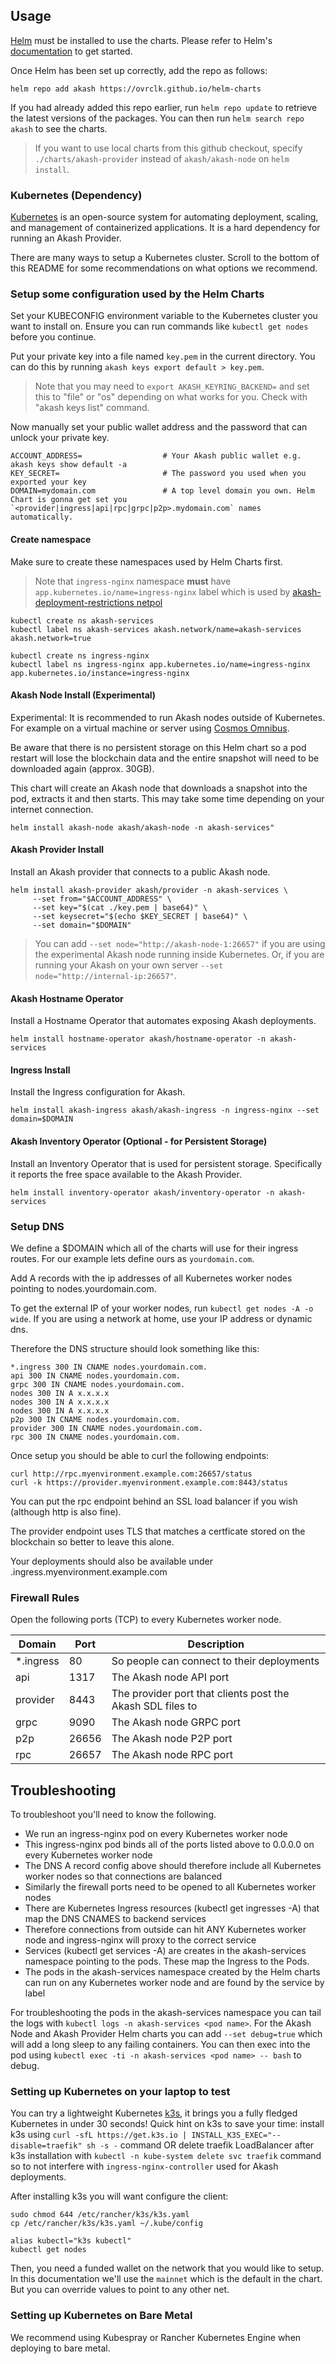 ## Usage

[Helm](https://helm.sh) must be installed to use the charts. Please refer to
Helm's [documentation](https://helm.sh/docs) to get started.

Once Helm has been set up correctly, add the repo as follows:

```
helm repo add akash https://ovrclk.github.io/helm-charts
```

If you had already added this repo earlier, run `helm repo update` to retrieve
the latest versions of the packages. You can then run `helm search repo akash` to see the charts.

> If you want to use local charts from this github checkout, specify `./charts/akash-provider` instead of `akash/akash-node` on `helm install`.

### Kubernetes (Dependency)

[Kubernetes](https://kubernetes.io/) is an open-source system for automating deployment, scaling, and management of containerized applications. It is a hard dependency for running an Akash Provider.

There are many ways to setup a Kubernetes cluster. Scroll to the bottom of this README for some recommendations on what options we recommend.

### Setup some configuration used by the Helm Charts

Set your KUBECONFIG environment variable to the Kubernetes cluster you want to install on. Ensure you can run commands like `kubectl get nodes` before you continue.

Put your private key into a file named `key.pem` in the current directory. You can do this by running `akash keys export default > key.pem`.

> Note that you may need to `export AKASH_KEYRING_BACKEND=` and set this to "file" or "os" depending on what works for you. Check with "akash keys list" command.

Now manually set your public wallet address and the password that can unlock your private key.

```
ACCOUNT_ADDRESS=                  # Your Akash public wallet e.g. akash keys show default -a
KEY_SECRET=                       # The password you used when you exported your key
DOMAIN=mydomain.com               # A top level domain you own. Helm Chart is gonna get set you `<provider|ingress|api|rpc|grpc|p2p>.mydomain.com` names automatically.
```

#### Create namespace

Make sure to create these namespaces used by Helm Charts first.

> Note that `ingress-nginx` namespace **must** have `app.kubernetes.io/name=ingress-nginx` label which is used by [akash-deployment-restrictions netpol](https://github.com/ovrclk/akash/blob/4a188686a68b3f7fbdc51b14dd8bff4b6689d94e/provider/cluster/kube/builder/netpol.go#L73)

```
kubectl create ns akash-services
kubectl label ns akash-services akash.network/name=akash-services akash.network=true

kubectl create ns ingress-nginx
kubectl label ns ingress-nginx app.kubernetes.io/name=ingress-nginx app.kubernetes.io/instance=ingress-nginx
```

#### Akash Node Install (Experimental)

Experimental: It is recommended to run Akash nodes outside of Kubernetes. For example on a virtual machine or server using [Cosmos Omnibus](https://github.com/ovrclk/cosmos-omnibus).

Be aware that there is no persistent storage on this Helm chart so a pod restart will lose the blockchain data and the entire snapshot will need to be downloaded again (approx. 30GB).

This chart will create an Akash node that downloads a snapshot into the pod, extracts it and then starts. This may take some time depending on your internet connection.

```
helm install akash-node akash/akash-node -n akash-services"
```

#### Akash Provider Install

Install an Akash provider that connects to a public Akash node.

```
helm install akash-provider akash/provider -n akash-services \
     --set from="$ACCOUNT_ADDRESS" \
     --set key="$(cat ./key.pem | base64)" \
     --set keysecret="$(echo $KEY_SECRET | base64)" \
     --set domain="$DOMAIN"
```

> You can add `--set node="http://akash-node-1:26657"` if you are using the experimental Akash node running inside Kubernetes. Or, if you are running your Akash on your own server `--set node="http://internal-ip:26657"`.

#### Akash Hostname Operator

Install a Hostname Operator that automates exposing Akash deployments.

```
helm install hostname-operator akash/hostname-operator -n akash-services
```

#### Ingress Install

Install the Ingress configuration for Akash.

```
helm install akash-ingress akash/akash-ingress -n ingress-nginx --set domain=$DOMAIN
```

#### Akash Inventory Operator (Optional - for Persistent Storage)

Install an Inventory Operator that is used for persistent storage. Specifically it reports the free space available to the Akash Provider.

```
helm install inventory-operator akash/inventory-operator -n akash-services
```

### Setup DNS

We define a $DOMAIN which all of the charts will use for their ingress routes. For our example lets define ours as `yourdomain.com`.

Add A records with the ip addresses of all Kubernetes worker nodes pointing to nodes.yourdomain.com.

To get the external IP of your worker nodes, run `kubectl get nodes -A -o wide`. If you are using a network at home, use your IP address or dynamic dns.

Therefore the DNS structure should look something like this:

```
*.ingress 300 IN CNAME nodes.yourdomain.com.
api 300 IN CNAME nodes.yourdomain.com.
grpc 300 IN CNAME nodes.yourdomain.com.
nodes 300 IN A x.x.x.x
nodes 300 IN A x.x.x.x
nodes 300 IN A x.x.x.x
p2p 300 IN CNAME nodes.yourdomain.com.
provider 300 IN CNAME nodes.yourdomain.com.
rpc 300 IN CNAME nodes.yourdomain.com.
```

Once setup you should be able to curl the following endpoints:

```
curl http://rpc.myenvironment.example.com:26657/status
curl -k https://provider.myenvironment.example.com:8443/status
```

You can put the rpc endpoint behind an SSL load balancer if you wish (although http is also fine).

The provider endpoint uses TLS that matches a certficate stored on the blockchain so better to leave this alone.

Your deployments should also be available under <id>.ingress.myenvironment.example.com

### Firewall Rules

Open the following ports (TCP) to every Kubernetes worker node.

| Domain     | Port  | Description                                                |
| ---------- | ----- | ---------------------------------------------------------- |
| \*.ingress | 80    | So people can connect to their deployments                 |
| api        | 1317  | The Akash node API port                                    |
| provider   | 8443  | The provider port that clients post the Akash SDL files to |
| grpc       | 9090  | The Akash node GRPC port                                   |
| p2p        | 26656 | The Akash node P2P port                                    |
| rpc        | 26657 | The Akash node RPC port                                    |

## Troubleshooting

To troubleshoot you'll need to know the following.

- We run an ingress-nginx pod on every Kubernetes worker node
- This ingress-nginx pod binds all of the ports listed above to 0.0.0.0 on every Kubernetes worker node
- The DNS A record config above should therefore include all Kubernetes worker nodes so that connections are balanced
- Similarly the firewall ports need to be opened to all Kubernetes worker nodes
- There are Kubernetes Ingress resources (kubectl get ingresses -A) that map the DNS CNAMES to backend services
- Therefore connections from outside can hit ANY Kubernetes worker node and ingress-nginx will proxy to the correct service
- Services (kubectl get services -A) are creates in the akash-services namespace pointing to the pods. These map the Ingress to the Pods.
- The pods in the akash-services namespace created by the Helm charts can run on any Kubernetes worker node and are found by the service by label

For troubleshooting the pods in the akash-services namespace you can tail the logs with `kubectl logs -n akash-services <pod name>`. For the Akash Node and Akash Provider Helm charts you can add `--set debug=true` which will add a long sleep to any failing containers. You can then exec into the pod using `kubectl exec -ti -n akash-services <pod name> -- bash` to debug.

### Setting up Kubernetes on your laptop to test

You can try a lightweight Kubernetes [k3s](https://k3s.io/), it brings you a fully fledged Kubernetes in under 30 seconds! Quick hint on k3s to save your time: install k3s using `curl -sfL https://get.k3s.io | INSTALL_K3S_EXEC="--disable=traefik" sh -s -` command OR delete traefik LoadBalancer after k3s installation with `kubectl -n kube-system delete svc traefik` command so to not interfere with `ingress-nginx-controller` used for Akash deployments.

After installing k3s you will want configure the client:

```
sudo chmod 644 /etc/rancher/k3s/k3s.yaml
cp /etc/rancher/k3s/k3s.yaml ~/.kube/config

alias kubectl="k3s kubectl"
kubectl get nodes
```

Then, you need a funded wallet on the network that you would like to setup. In this documentation we'll use the `mainnet` which is the default in the chart. But you can override values to point to any other net.

### Setting up Kubernetes on Bare Metal

We recommend using Kubespray or Rancher Kubernetes Engine when deploying to bare metal.
